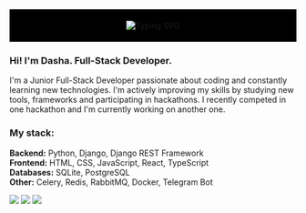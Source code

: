 <div align="center" style="text-align: center; background-color: black; padding: 20px;">
  <picture>
    <source media="(prefers-color-scheme: dark)" srcset="https://readme-typing-svg.herokuapp.com?font=Fira+Code&pause=1000&color=F7F7F7&width=267&lines=print('Hello%2C+world!')">
    <source media="(prefers-color-scheme: light)" srcset="https://readme-typing-svg.herokuapp.com?font=Fira+Code&pause=1000&color=000000&width=267&lines=print('Hello%2C+world!')">
    <img src="https://readme-typing-svg.herokuapp.com?font=Fira+Code&pause=1000&color=000000&width=267&lines=print('Hello%2C+world!')" alt="Typing SVG">
  </picture>
</div>

<div>
  <h3>Hi! I'm <strong>Dasha</strong>. Full-Stack Developer.</h3>
  <p>
    I'm a Junior Full-Stack Developer passionate about coding and constantly learning new technologies. I'm actively improving my skills by studying new tools, frameworks and participating in hackathons. I recently competed in one hackathon and I'm currently working on another one.
  </p>
</div>


<div>
  <h3>My stack:</h3>
  <div>
    <strong>Backend:</strong> Python, Django, Django REST Framework
  </div>
  <div>
    <strong>Frontend:</strong> HTML, CSS, JavaScript, React, TypeScript
  </div>
  <div>
    <strong>Databases:</strong> SQLite, PostgreSQL
  </div>
  <div>
    <strong>Other:</strong> Celery, Redis, RabbitMQ, Docker, Telegram Bot
  </div>
</div>

<p></p>

![](https://github-profile-summary-cards.vercel.app/api/cards/profile-details?username=Dashajuu&theme=bear)
![](https://github-profile-summary-cards.vercel.app/api/cards/most-commit-language?username=Dashajuu&theme=bear)
![](https://github-profile-summary-cards.vercel.app/api/cards/repos-per-language?username=Dashajuu&theme=bear)


